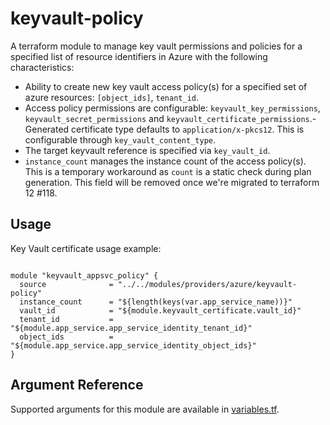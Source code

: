 # keyvault-policy

A terraform module to manage key vault permissions and policies for a specified list of resource identifiers in Azure with the following characteristics:

- Ability to create new key vault access policy(s) for a specified set of azure resources: `[object_ids]`, `tenant_id`.
- Access policy permissions are configurable: `keyvault_key_permissions`, `keyvault_secret_permissions` and `keyvault_certificate_permissions`.- Generated certificate type defaults to `application/x-pkcs12`. This is configurable through `key_vault_content_type`.
- The target keyvault reference is specified via `key_vault_id`.
- `instance_count` manages the instance count of the access policy(s). This is a temporary workaround as `count` is a static check during plan generation. This field will be removed once we're migrated to terraform 12 #118.  

## Usage

Key Vault certificate usage example:

```hcl

module "keyvault_appsvc_policy" {
  source              = "../../modules/providers/azure/keyvault-policy"
  instance_count      = "${length(keys(var.app_service_name))}"
  vault_id            = "${module.keyvault_certificate.vault_id}"
  tenant_id           = "${module.app_service.app_service_identity_tenant_id}"
  object_ids          = "${module.app_service.app_service_identity_object_ids}"
}
```

## Argument Reference

Supported arguments for this module are available in [variables.tf](./variables.tf). 